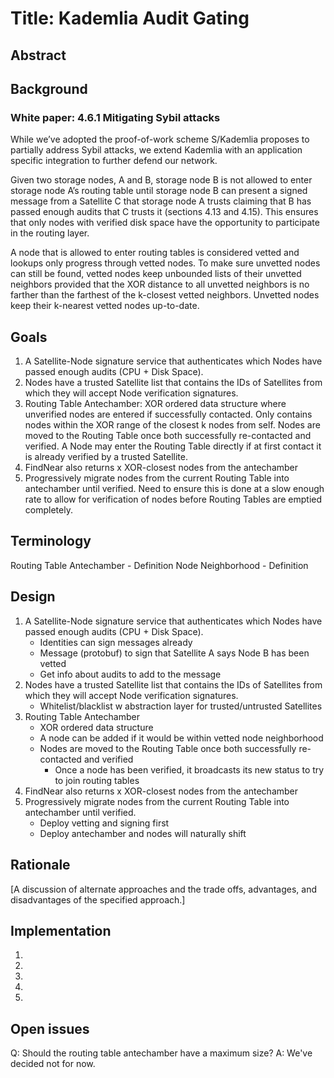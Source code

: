 # Title: Kademlia Audit Gating

## Abstract



## Background

### White paper: 4.6.1 Mitigating Sybil attacks
While we’ve adopted the proof-of-work scheme S/Kademlia proposes to partially address Sybil attacks, we extend Kademlia with an application specific integration to further defend our network. 


Given two storage nodes, A and B, storage node B is not allowed to enter storage node A’s routing table until storage node B can present a signed message from a Satellite C that storage node A trusts claiming that B has passed enough audits that C trusts it (sections 4.13 and 4.15). This ensures that only nodes with verified disk space have the opportunity to participate in the routing layer.


A node that is allowed to enter routing tables is considered vetted and lookups only progress through vetted nodes. To make sure unvetted nodes can still be found, vetted nodes keep unbounded lists of their unvetted neighbors provided that the XOR distance to all unvetted neighbors is no farther than the farthest of the k-closest vetted neighbors. Unvetted nodes keep their k-nearest vetted nodes up-to-date.


## Goals
1. A Satellite-Node signature service that authenticates which Nodes have passed enough audits (CPU + Disk Space).
2. Nodes have a trusted Satellite list that contains the IDs of Satellites from which they will accept Node verification signatures.
3. Routing Table Antechamber: XOR ordered data structure where unverified nodes are entered if successfully contacted. Only contains nodes within the XOR range of the closest k nodes from self. Nodes are moved to the Routing Table once both successfully re-contacted and verified. A Node may enter the Routing Table directly if at first contact it is already verified by a trusted Satellite.
4. FindNear also returns x XOR-closest nodes from the antechamber
5. Progressively migrate nodes from the current Routing Table into antechamber until verified. Need to ensure this is done at a slow enough rate to allow for verification of nodes before Routing Tables are emptied completely.


## Terminology
Routing Table Antechamber - Definition
Node Neighborhood - Definition

## Design

1. A Satellite-Node signature service that authenticates which Nodes have passed enough audits (CPU + Disk Space).
    - Identities can sign messages already
    - Message (protobuf) to sign that Satellite A says Node B has been vetted
    - Get info about audits to add to the message
2. Nodes have a trusted Satellite list that contains the IDs of Satellites from which they will accept Node verification signatures.
    - Whitelist/blacklist w abstraction layer for trusted/untrusted Satellites
3. Routing Table Antechamber
    - XOR ordered data structure 
    - A node can be added if it would be within vetted node neighborhood
    - Nodes are moved to the Routing Table once both successfully re-contacted and verified
        - Once a node has been verified, it broadcasts its new status to try to join routing tables
4. FindNear also returns x XOR-closest nodes from the antechamber
5. Progressively migrate nodes from the current Routing Table into antechamber until verified. 
    - Deploy vetting and signing first
    - Deploy antechamber and nodes will naturally shift


## Rationale

[A discussion of alternate approaches and the trade offs, advantages, and disadvantages of the specified approach.]

## Implementation

1.
2.
3.
4.
5.

## Open issues 

Q: Should the routing table antechamber have a maximum size? 
A: We've decided not for now.
